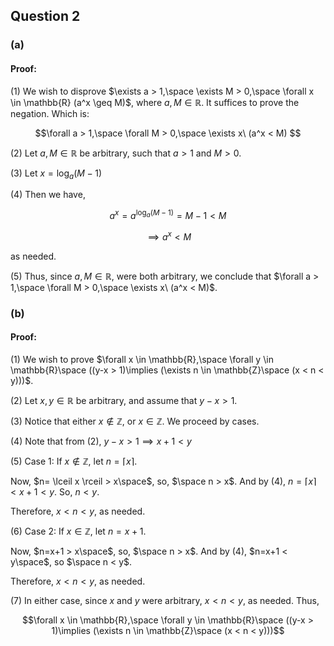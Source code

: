 ## Question 2

### (a)

#### Proof:
(1) We wish to disprove $\exists a > 1,\space \exists M > 0,\space \forall x \in \mathbb{R} (a^x \geq M)$, where $a,M \in \mathbb{R}$. It suffices to prove the negation. Which is:  

$$\forall a > 1,\space \forall M > 0,\space \exists x\ (a^x < M) $$

(2) Let $a,M \in \mathbb{R}$ be arbitrary, such that $a > 1$ and $M > 0$.

(3) Let $x = \log_a(M-1)$

(4) Then we have,

$$a^x = a^{\log_a(M-1)} = M-1 < M$$

$$\implies a^x < M$$

as needed.

(5) Thus, since $a,M \in \mathbb{R}$, were both arbitrary, we conclude that $\forall a > 1,\space \forall M > 0,\space \exists x\ (a^x < M)$. 

### (b)

#### Proof:
(1) We wish to prove $\forall x \in \mathbb{R},\space \forall y \in \mathbb{R}\space ((y-x > 1)\implies (\exists n \in \mathbb{Z}\space (x < n < y)))$. 

(2) Let $x,y \in \mathbb{R}$ be arbitrary, and assume that $y-x > 1$.

(3) Notice that either $x \not \in \mathbb{Z}$, or $x \in \mathbb{Z}$. We proceed by cases.

(4) Note that from (2), $y - x > 1 \implies x+1 < y$

(5) Case 1: If $x \not \in \mathbb{Z}$, let $n = \lceil x \rceil$. 

Now, $n= \lceil x \rceil > x\space$, so, $\space n > x$. And by (4), $n = \lceil x \rceil < x+1 < y$. So, $n < y$. 

Therefore, $x < n < y$, as needed.

(6) Case 2: If $x \in \mathbb{Z}$, let $n= x+1$. 

Now, $n=x+1 > x\space$, so, $\space n > x$. And by (4), $n=x+1 < y\space$, so $\space n < y$.

Therefore, $x < n < y$, as needed.

(7) In either case, since $x$ and $y$ were arbitrary, $x < n < y$, as needed. Thus, 

$$\forall x \in \mathbb{R},\space \forall y \in \mathbb{R}\space ((y-x > 1)\implies (\exists n \in \mathbb{Z}\space (x < n < y)))$$


